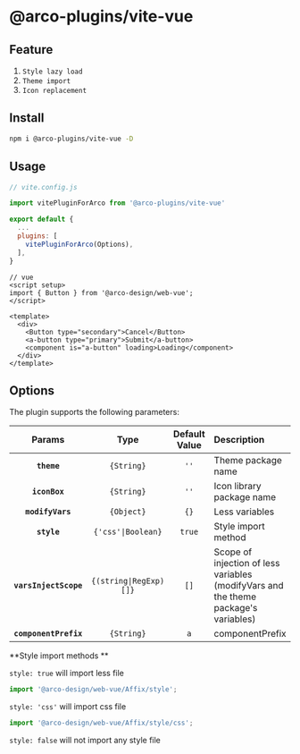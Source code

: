 # @arco-plugins/vite-vue

## Feature

1. `Style lazy load`
2. `Theme import`
3. `Icon replacement`

## Install

```bash
npm i @arco-plugins/vite-vue -D
```

## Usage

```js
// vite.config.js

import vitePluginForArco from '@arco-plugins/vite-vue'

export default {
  ...
  plugins: [
    vitePluginForArco(Options),
  ],
}
```

```tsx
// vue
<script setup>
import { Button } from '@arco-design/web-vue';
</script>

<template>
  <div>
    <Button type="secondary">Cancel</Button>
    <a-button type="primary">Submit</a-button>
    <component is="a-button" loading>Loading</component>
  </div>
</template>
```

## Options

The plugin supports the following parameters:

|        Params         |        Type        | Default Value | Description               |
| :-------------------: | :----------------: | :-----------: | :------------------------ |
|      **`theme`**      |     `{String}`     |      `''`      | Theme package name        |
|     **`iconBox`**     |     `{String}`     |      `''`      | Icon library package name |
|   **`modifyVars`**    |     `{Object}`     |     `{}`      | Less variables            |
|      **`style`**      | `{'css'\|Boolean}` |    `true`     | Style import method       |
|**`varsInjectScope`**|`{(string\|RegExp)[]}`|`[]`| Scope of injection of less variables (modifyVars and the theme package's variables) |
| **`componentPrefix`** |     `{String}`     |      `a`      | componentPrefix           |

**Style import methods **

`style: true` will import less file

```js
import '@arco-design/web-vue/Affix/style';
```

`style: 'css'` will import css file

```js
import '@arco-design/web-vue/Affix/style/css';
```

`style: false` will not import any style file
